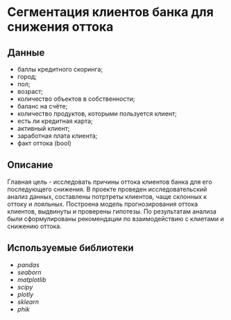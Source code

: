 # Сегментация клиентов банка для снижения оттока


## Данные

- баллы кредитного скоринга;
- город;
- пол;
- возраст;
- количество объектов в собственности;
- баланс на счёте;
- количество продуктов, которыми пользуется клиент;
- есть ли кредитная карта;
- активный клиент;
- заработная плата клиента;
- факт оттока (bool)


## Описание

Главная цель - исследовать причины оттока клиентов банка для его последующего снижения. В проекте проведен исследовательский анализ данных, составлены потртреты клиентов, чаще склонных к оттоку и лояльных.
Построена модель прогнозирования оттока клиентов, выдвинуты и проверены гипотезы. 
По результатам анализа были сформулированы рекомендации по взаимодействию с клиетами и снижению оттока.


## Используемые библиотеки

- *pandas*
- *seaborn*
- *matplotlib*
- *scipy*
- *plotly*
- *sklearn*
- *phik*

